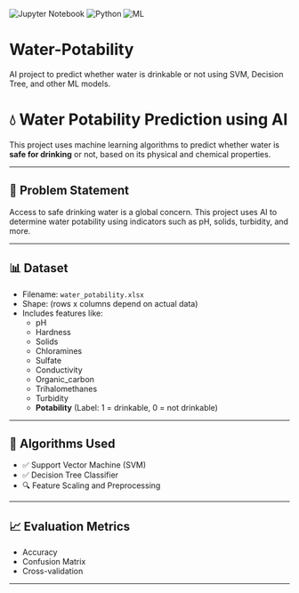 ![Jupyter Notebook](https://img.shields.io/badge/Notebook-Jupyter-orange?logo=jupyter)
![Python](https://img.shields.io/badge/Python-3.9-blue?logo=python)
![ML](https://img.shields.io/badge/Machine%20Learning-SVM%2C%20DT-success?logo=scikit-learn)

# Water-Potability
AI project to predict whether water is drinkable or not using SVM, Decision Tree, and other ML models.
# 💧 Water Potability Prediction using AI

This project uses machine learning algorithms to predict whether water is **safe for drinking** or not, based on its physical and chemical properties.

---

## 🔬 Problem Statement

Access to safe drinking water is a global concern. This project uses AI to determine water potability using indicators such as pH, solids, turbidity, and more.

---

## 📊 Dataset

- Filename: `water_potability.xlsx`
- Shape: (rows x columns depend on actual data)
- Includes features like:
  - pH
  - Hardness
  - Solids
  - Chloramines
  - Sulfate
  - Conductivity
  - Organic_carbon
  - Trihalomethanes
  - Turbidity
  - **Potability** (Label: 1 = drinkable, 0 = not drinkable)

---

## 🧠 Algorithms Used

- ✅ Support Vector Machine (SVM)
- ✅ Decision Tree Classifier
- 🔍 Feature Scaling and Preprocessing

---

## 📈 Evaluation Metrics

- Accuracy
- Confusion Matrix
- Cross-validation
  
---
